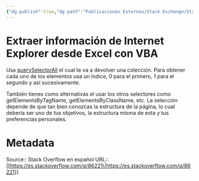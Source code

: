 ```yaml
---
{"dg-publish":true,"dg-path":"Publicaciones Externas/Stack Exchange/Stack Overflow en español/es.stackoverflow.com-86221.md","permalink":"/publicaciones-externas/stack-exchange/stack-overflow-en-espanol/es-stackoverflow-com-86221/","title":"Extraer información de Internet Explorer desde Excel con VBA","hide":true,"noteIcon":"\"0\"","created":"2024-04-03T12:49:10.505-06:00","updated":"2024-04-05T16:43:51.917-06:00"}
---
```


# Extraer información de Internet Explorer desde Excel con VBA

Usa [querySelectorAll][1] el cual te va a devolver una colección. Para obtener cada uno de los elementos usa un índice, 0 para el primero, 1 para el segundo y así sucesivamente.

También tienes como alternativas el usar los otros selectores como getElementsByTagName, getElementsByClassName, etc. La selección depende de que tan bien conozcas la estructura de la página, lo cual debería ser uno de tus objetivos, la estructura misma de esta y tus preferencias personales.

  [1]: https://msdn.microsoft.com/en-us/library/cc304115(v=vs.85).aspx

# Metadata
Source:: Stack Overflow en español
URL:: [[https://es.stackoverflow.com/q/86221\|https://es.stackoverflow.com/q/86221]]

